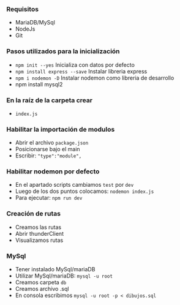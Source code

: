 ### Requisitos
* MariaDB/MySql
* NodeJs
* Git


### Pasos utilizados para la inicialización
* `npm init --yes` Inicializa con datos por defecto
* `npm install express --save` Instalar libreria express
* `npm i nodemon -D` Instalar nodemon como libreria de desarrollo
* npm install mysql2

### En la raíz de la carpeta crear
* `index.js`


### Habilitar la importación de modulos 
* Abrir el archivo `package.json`
* Posicionarse bajo el main 
* Escribir: `"type":"module",`


### Habilitar nodemon por defecto
* En el apartado scripts cambiamos `test` por `dev`
* Luego de los dos puntos colocamos: `nodemon index.js`
* Para ejecutar: `npm run dev`


### Creación de rutas

* Creamos las rutas
* Abrir thunderClient
* Visualizamos rutas

### MySql

* Tener instalado MySql/mariaDB
* Utilizar MySql/mariaDB: `mysql -u root`
* Creamos carpeta `db`
* Creamos archivo <nombre>.sql
* En consola escribimos `mysql -u root -p < dibujos.sql`
